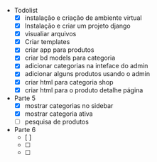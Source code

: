 - Todolist 
    - [x] instalação e criação de ambiente virtual
    - [x] Instalação e criar um projeto django 
    - [x] visualiar arquivos 
    - [x] Criar templates
    - [x] criar app para produtos 
    - [x] criar bd models para categoria
    - [x] adicionar categorias na inteface do admin
    - [x] adicionar alguns produtos usando o admin
    - [x] criar html para categoria shop
    - [x] criar html para o produto detalhe página 
- Parte 5
    - [x] mostrar categorias no sidebar
    - [x] mostrar categoria ativa
    - [ ] pesquisa de produtos
- Parte 6
    - [ ]
    - [ ]
    - [ ]